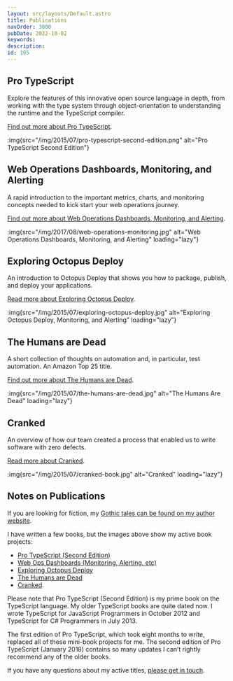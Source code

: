 ```yaml
---
layout: src/layouts/Default.astro
title: Publications
navOrder: 3000
pubDate: 2022-10-02
keywords: 
description: 
id: 105
---
```


## Pro TypeScript

Explore the features of this innovative open source language in depth, from working with the type system through object-orientation to understanding the runtime and the TypeScript compiler.

[Find out more about Pro TypeScript](/publications/pro-typescript/).

:img{src="/img/2015/07/pro-typescript-second-edition.png" alt="Pro TypeScript Second Edition"}

</article>

<article>

## Web Operations Dashboards, Monitoring, and Alerting

A rapid introduction to the important metrics, charts, and monitoring concepts needed to kick start your web operations journey.

[Find out more about Web Operations Dashboards, Monitoring, and Alerting](/publications/web-ops-dashboards-monitoring-and-alerting/).

:img{src="/img/2017/08/web-operations-monitoring.jpg" alt="Web Operations Dashboards, Monitoring, and Alerting" loading="lazy"}

</article>

<article>

## Exploring Octopus Deploy

An introduction to Octopus Deploy that shows you how to package, publish, and deploy your applications.

[Read more about Exploring Octopus Deploy](/publications/exploring-octopus-deploy/).

:img{src="/img/2015/07/exploring-octopus-deploy.jpg" alt="Exploring Octopus Deploy, Monitoring, and Alerting" loading="lazy"}

</article>

<article>

## The Humans are Dead

A short collection of thoughts on automation and, in particular, test automation. An Amazon Top 25 title.

[Find out more about The Humans are Dead](/publications/the-humans-are-dead/).

:img{src="/img/2015/07/the-humans-are-dead.jpg" alt="The Humans Are Dead" loading="lazy"}

</article>

<article>

## Cranked

An overview of how our team created a process that enabled us to write software with zero defects.

[Read more about Cranked](/publications/cranked/).

:img{src="/img/2015/07/cranked-book.jpg" alt="Cranked" loading="lazy"}

</article>

<article>

## Notes on Publications

If you are looking for fiction, my [Gothic tales can be found on my author website](https://smfenton.uk/).

I have written a few books, but the images above show my active book projects:

- [Pro TypeScript (Second Edition)](/publications/pro-typescript/)
- [Web Ops Dashboards (Monitoring, Alerting, etc)](/publications/web-ops-dashboards-monitoring-and-alerting/)
- [Exploring Octopus Deploy](/publications/exploring-octopus-deploy/)
- [The Humans are Dead](/publications/the-humans-are-dead/)
- [Cranked](/publications/cranked/).

Please note that Pro TypeScript (Second Edition) is my prime book on the TypeScript language. My older TypeScript books are quite dated now. I wrote TypeScript for JavaScript Programmers in October 2012 and TypeScript for C# Programmers in July 2013.

The first edition of Pro TypeScript, which took eight months to write, replaced all of these mini-book projects for me. The second edition of Pro TypeScript (January 2018) contains so many updates I can’t rightly recommend any of the older books.

If you have any questions about my active titles, [please get in touch](/contact/).

</article>